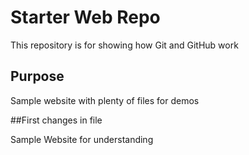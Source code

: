 # Starter Web Repo

This repository is for showing how Git and GitHub work

## Purpose

Sample website with plenty of files for demos

##First changes in file

Sample Website for understanding

